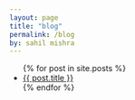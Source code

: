 ```yaml
---
layout: page
title: "blog"
permalink: /blog
by: sahil mishra
---
```


<ul>
  {% for post in site.posts %}
    <li>
      <a href="{{ post.url }}">{{ post.title }}</a>
    </li>
  {% endfor %}
</ul>
